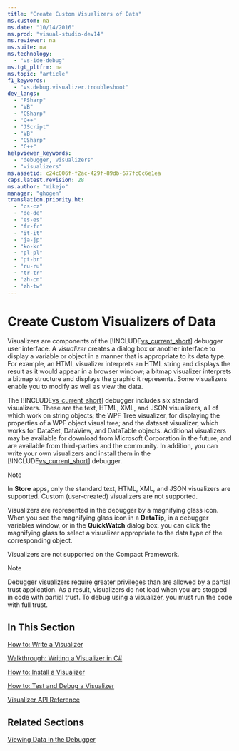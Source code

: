 ```yaml
---
title: "Create Custom Visualizers of Data"
ms.custom: na
ms.date: "10/14/2016"
ms.prod: "visual-studio-dev14"
ms.reviewer: na
ms.suite: na
ms.technology: 
  - "vs-ide-debug"
ms.tgt_pltfrm: na
ms.topic: "article"
f1_keywords: 
  - "vs.debug.visualizer.troubleshoot"
dev_langs: 
  - "FSharp"
  - "VB"
  - "CSharp"
  - "C++"
  - "JScript"
  - "VB"
  - "CSharp"
  - "C++"
helpviewer_keywords: 
  - "debugger, visualizers"
  - "visualizers"
ms.assetid: c24c006f-f2ac-429f-89db-677fc0c6e1ea
caps.latest.revision: 28
ms.author: "mikejo"
manager: "ghogen"
translation.priority.ht: 
  - "cs-cz"
  - "de-de"
  - "es-es"
  - "fr-fr"
  - "it-it"
  - "ja-jp"
  - "ko-kr"
  - "pl-pl"
  - "pt-br"
  - "ru-ru"
  - "tr-tr"
  - "zh-cn"
  - "zh-tw"
---
```

# Create Custom Visualizers of Data
Visualizers are components of the [!INCLUDE[vs_current_short](../codequality/includes/vs_current_short_md.md)] debugger user interface. A *visualizer* creates a dialog box or another interface to display a variable or object in a manner that is appropriate to its data type. For example, an HTML visualizer interprets an HTML string and displays the result as it would appear in a browser window; a bitmap visualizer interprets a bitmap structure and displays the graphic it represents. Some visualizers enable you to modify as well as view the data.  
  
 The [!INCLUDE[vs_current_short](../codequality/includes/vs_current_short_md.md)] debugger includes six standard visualizers. These are the text, HTML, XML, and JSON visualizers, all of which work on string objects; the WPF Tree visualizer, for displaying the properties of a WPF object visual tree; and the dataset visualizer, which works for DataSet, DataView, and DataTable objects. Additional visualizers may be available for download from Microsoft Corporation in the future, and are available from third-parties and the community. In addition, you can write your own visualizers and install them in the [!INCLUDE[vs_current_short](../codequality/includes/vs_current_short_md.md)] debugger.  
  
> [!NOTE]
>  In **Store** apps, only the standard text, HTML, XML, and JSON visualizers are supported. Custom (user-created) visualizers are not supported.  
  
 Visualizers are represented in the debugger by a magnifying glass icon. When you see the magnifying glass icon in a **DataTip**, in a debugger variables window, or in the **QuickWatch** dialog box, you can click the magnifying glass to select a visualizer appropriate to the data type of the corresponding object.  
  
 Visualizers are not supported on the Compact Framework.  
  
> [!NOTE]
>  Debugger visualizers require greater privileges than are allowed by a partial trust application. As a result, visualizers do not load when you are stopped in code with partial trust. To debug using a visualizer, you must run the code with full trust.  
  
## In This Section  
 [How to: Write a Visualizer](../debugger/how-to--write-a-visualizer.md)  
  
 [Walkthrough: Writing a Visualizer in C#](../debugger/walkthrough--writing-a-visualizer-in-csharp.md)  
  
 [How to: Install a Visualizer](../debugger/how-to--install-a-visualizer.md)  
  
 [How to: Test and Debug a Visualizer](../debugger/how-to--test-and-debug-a-visualizer.md)  
  
 [Visualizer API Reference](../debugger/visualizer-api-reference.md)  
  
## Related Sections  
 [Viewing Data in the Debugger](../debugger/viewing-data-in-the-debugger.md)